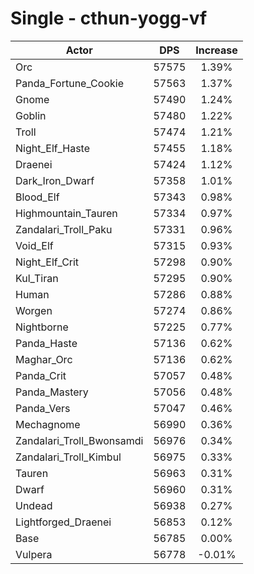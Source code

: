 # Single - cthun-yogg-vf
| Actor | DPS | Increase |
|---|:---:|:---:|
|Orc|57575|1.39%|
|Panda_Fortune_Cookie|57563|1.37%|
|Gnome|57490|1.24%|
|Goblin|57480|1.22%|
|Troll|57474|1.21%|
|Night_Elf_Haste|57455|1.18%|
|Draenei|57424|1.12%|
|Dark_Iron_Dwarf|57358|1.01%|
|Blood_Elf|57343|0.98%|
|Highmountain_Tauren|57334|0.97%|
|Zandalari_Troll_Paku|57331|0.96%|
|Void_Elf|57315|0.93%|
|Night_Elf_Crit|57298|0.90%|
|Kul_Tiran|57295|0.90%|
|Human|57286|0.88%|
|Worgen|57274|0.86%|
|Nightborne|57225|0.77%|
|Panda_Haste|57136|0.62%|
|Maghar_Orc|57136|0.62%|
|Panda_Crit|57057|0.48%|
|Panda_Mastery|57056|0.48%|
|Panda_Vers|57047|0.46%|
|Mechagnome|56990|0.36%|
|Zandalari_Troll_Bwonsamdi|56976|0.34%|
|Zandalari_Troll_Kimbul|56975|0.33%|
|Tauren|56963|0.31%|
|Dwarf|56960|0.31%|
|Undead|56938|0.27%|
|Lightforged_Draenei|56853|0.12%|
|Base|56785|0.00%|
|Vulpera|56778|-0.01%|
